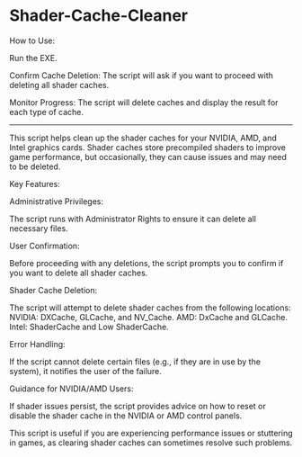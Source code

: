 # Shader-Cache-Cleaner

How to Use:

Run the EXE.

Confirm Cache Deletion: The script will ask if you want to proceed with deleting all shader caches.

Monitor Progress: The script will delete caches and display the result for each type of cache.

--------------------------------------------------------------------------------------------------------------------------------------------

This script helps clean up the shader caches for your NVIDIA, AMD, and Intel graphics cards. Shader caches store precompiled shaders to improve game performance, but occasionally, they can cause issues and may need to be deleted.


Key Features:


Administrative Privileges:

The script runs with Administrator Rights to ensure it can delete all necessary files.


User Confirmation:

Before proceeding with any deletions, the script prompts you to confirm if you want to delete all shader caches.


Shader Cache Deletion:

The script will attempt to delete shader caches from the following locations:
NVIDIA: DXCache, GLCache, and NV_Cache.
AMD: DxCache and GLCache.
Intel: ShaderCache and Low ShaderCache.


Error Handling:

If the script cannot delete certain files (e.g., if they are in use by the system), it notifies the user of the failure.


Guidance for NVIDIA/AMD Users:

If shader issues persist, the script provides advice on how to reset or disable the shader cache in the NVIDIA or AMD control panels.



This script is useful if you are experiencing performance issues or stuttering in games, as clearing shader caches can sometimes resolve such problems.
